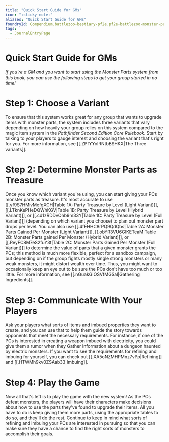 ```yaml
---
title: "Quick Start Guide for GMs"
icon: ":sticky-note:"
aliases: "Quick Start Guide for GMs"
foundryId: Compendium.battlezoo-bestiary-pf2e.pf2e-battlezoo-monster-parts.JournalEntry.t4kAG04buZGbp5XA.JournalEntryPage.SCYW1MiLRexo8EDM
tags:
  - JournalEntryPage
---
```


# Quick Start Guide for GMs
_If you're a GM and you want to start using the Monster Parts system from this book, you can use the following steps to get your group started in no time!_

# Step 1: Choose a Variant

To ensure that this system works great for any group that wants to upgrade items with monster parts, the system includes three variants that vary depending on how heavily your group relies on this system compared to the magic item system in the _Pathfinder Second Edition Core Rulebook_. Start by talking to your players to gauge interest and choosing the variant that's right for you. For more information, see [[.ZPfYYoIRNtbBSHKX|The Three variants]].

# Step 2: Determine Monster Parts as Treasure

Once you know which variant you're using, you can start giving your PCs monster parts as treasure. It's most accurate to use [[.yf9S7HMivMefgXCH|Table 1A: Party Treasure by Level (Light Variant)]], [[.LTknKePHeDQWhKGV|Table 1B: Party Treasure by Level (Hybrid Variant)]], or [[.cd1zRDDvOhb9m33Y|Table 1C: Party Treasure by Level (Full Variant)]] (depending on which variant you choose) to plan out monster part drops per level. You can also use [[.4fEHHC8rPQ9QdQbs|Table 2A: Monster Parts Gained Per Monster (Light Variant)]], [[.obYR3VU6GlKETeaM|Table 2B: Monster Parts gained Per Monster (Hybrid Variant)]], or [[.ReyFC8M7eS2fuY3t|Table 2C: Monster Parts Gained Per Monster (Full Variant)]] to determine the value of parts that a given monster grants the PCs; this method is much more flexible, perfect for a sandbox campaign, but depending on if the group fights mostly single strong monsters or many weak monsters, it might distort wealth over time. Thus, you might want to occasionally keep an eye out to be sure the PCs don't have too much or too little. For more information, see [[.nGuakGIOSVfMGSal|Gathering Ingredients]].

# Step 3: Communicate With Your Players

Ask your players what sorts of items and imbued properties they want to create, and you can use that to help them guide the story towards opponents that meet the necessary requirements. For instance, if one of the PCs is interested in creating a weapon imbued with electricity, you could give them a rumor when they Gather Information about a dungeon haunted by electric monsters. If you want to see the requirements for refining and imbuing for yourself, you can check out [[.XA5oNZMHPMnz7vPp|Refining]] and [[.HTWMh9kv0ZSAab33|Imbuing]].

# Step 4: Play the Game

Now all that's left is to play the game with the new system! As the PCs defeat monsters, the players will have their characters make decisions about how to use the parts they've found to upgrade their items. All you have to do is keep giving them more parts, using the appropriate tables to do so, and they'll do the rest. Continue to keep in mind what sorts of refining and imbuing your PCs are interested in pursuing so that you can make sure they have a chance to find the right sorts of monsters to accomplish their goals.